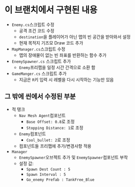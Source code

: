 # 이 브랜치에서 구현된 내용

- `Enemy.cs`스크립트 수정
  - 공격 조건 코드 수정
  - `destination`을 플레이어가 아닌 맵의 빈 공간을 받아와서 설정
  - 현재 목적지 기즈모 Draw 코드 추가
- `MapManager.cs`스크립트 수정
  - 맵의 장애물이 없는 빈 좌표를 반환하는 함수 추가
- `EnemySpawner.cs` 스크립트 추가
  - `Enemy`프리팹을 일정 시간 간격으로 소환 함
- `GameManger.cs` 스크립트 추가
  - 지금은 `R`키 입력 시 레벨을 다시 시작하는 기능만 있음

## 그 밖에 씬에서 수정된 부분

- 적 탱크
  - `Nav Mesh Agent`컴포넌트
    - `Base Offset: 0.8`로 조정
    - `Stopping Distance: 1`로 조정
  - `Enemy`컴포넌트
    - `Cool_bullet: 2`로 조정
  - 컴포넌트들 프리팹에 추가/변경사항 적용
- `Manager`
  - `EnemySpawner`오브젝트 추가 및 `EnemySpawner`컴포넌트 부착
  - 설정 값:
    - `Spawn Dest Count : 5`
    - `Spawn Interval : 5`
    - `Go_enemy Prefab : TankFree_Blue`

